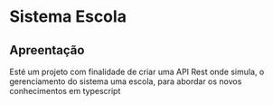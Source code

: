 # Sistema Escola

## Apreentação

Esté um projeto com finalidade de criar uma API Rest onde simula, o gerenciamento do sistema uma escola, 
para abordar os novos conhecimentos em typescript


